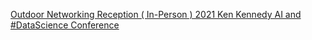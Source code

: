 [Outdoor Networking Reception ( In-Person )   2021 Ken Kennedy AI and #DataScience Conference](https://qi.tc/qi/118475)